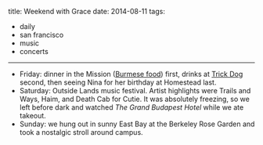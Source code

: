 title: Weekend with Grace
date: 2014-08-11
tags:
- daily
- san francisco
- music
- concerts
---

- Friday: dinner in the Mission ([Burmese food](http://sfyamo.com/)) first, drinks at [Trick Dog](http://www.trickdogbar.com/) second, then seeing Nina for her birthday at Homestead last. 
- Saturday: Outside Lands music festival. Artist highlights were Trails and Ways, Haim, and Death Cab for Cutie. It was absolutely freezing, so we left before dark and watched *The Grand Budapest Hotel* while we ate takeout.
- Sunday: we hung out in sunny East Bay at the Berkeley Rose Garden and took a nostalgic stroll around campus.
